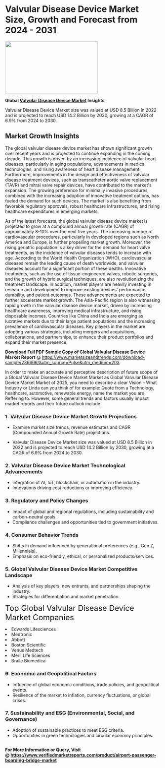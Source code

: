 <H1>Valvular Disease Device Market Size, Growth and Forecast from 2024 - 2031</H1><img class="aligncenter size-medium wp-image-584254" src="https://thirdeyenews.in/wp-content/uploads/2024/09/Global-Market-Research-300x168.jpeg" alt="" width="300" height="168" /><p><strong>Global&nbsp;<a href="https://www.marketsizeandtrends.com/download-sample/236666/&amp;utm_source=Pulse&amp;utm_medium=203">Valvular Disease Device Market</a> Insights</strong></p><p>Valvular Disease Device Market size was valued at USD 8.5 Billion in 2022 and is projected to reach USD 14.2 Billion by 2030, growing at a CAGR of 6.9% from 2024 to 2030.</p><p><h2>Market Growth Insights</h2> <p>The global valvular disease device market has shown significant growth over recent years and is projected to continue expanding in the coming decade. This growth is driven by an increasing incidence of valvular heart diseases, particularly in aging populations, advancements in medical technologies, and rising awareness of heart disease management. Furthermore, improvements in the design and effectiveness of valvular disease treatment devices, such as transcatheter aortic valve replacement (TAVR) and mitral valve repair devices, have contributed to the market's expansion. The growing preference for minimally invasive procedures, combined with the increasing adoption of innovative treatment options, has fueled the demand for such devices. The market is also benefiting from favorable regulatory approvals, robust healthcare infrastructures, and rising healthcare expenditures in emerging markets. </p> <p>As of the latest forecasts, the global valvular disease device market is projected to grow at a compound annual growth rate (CAGR) of approximately 8-10% over the next five years. The increasing number of cardiovascular procedures, particularly in developed regions such as North America and Europe, is further propelling market growth. Moreover, the rising geriatric population is a key driver for the demand for heart valve treatments, as the incidence of valvular diseases tends to increase with age. According to the World Health Organization (WHO), cardiovascular diseases remain the leading cause of death worldwide, and valvular diseases account for a significant portion of these deaths. Innovative treatments, such as the use of tissue-engineered valves, robotic surgeries, and the growth of hybrid surgical techniques, are also revolutionizing the treatment landscape. In addition, market players are heavily investing in research and development to improve existing devices' performance, durability, and patient outcomes. These advancements are expected to further accelerate market growth. The Asia-Pacific region is also witnessing rapid growth in the valvular disease device market, driven by increasing healthcare awareness, improving medical infrastructure, and rising disposable incomes. Countries like China and India are emerging as lucrative markets due to their large patient populations and the increasing prevalence of cardiovascular diseases. Key players in the market are adopting various strategies, including mergers and acquisitions, collaborations, and partnerships, to enhance their product portfolios and expand their market presence. </p><p><span class=""><strong>Download Full PDF Sample Copy of Global Valvular Disease Device Market Report</strong> @ <a href="https://www.marketsizeandtrends.com/download-sample/236666/&amp;utm_source=Pulse&amp;utm_medium=203" target="_blank">https://www.marketsizeandtrends.com/download-sample/236666/&amp;utm_source=Pulse&amp;utm_medium=203</a></span></p><p>In order to make an accurate and perceptive description of future scope of a Global&nbsp;Valvular Disease Device Market Market as Global&nbsp;Valvular Disease Device Market Market of 2025, you need to describe a clear Vision &ndash; What Industry or Linda can you think of for example: Quote from a Technology, healthcare, automotive, renewable energy, name the market you are Reffering to. However, some general trends and factors usually impact market reports and their future outlook include:</p><h3>1.&nbsp;<strong>Valvular Disease Device Market Growth Projections</strong></h3><ul><li>Examine market size trends, revenue estimates and CAGR (Compounded Annual Growth Rate) projections.</li><li><p>Valvular Disease Device Market size was valued at USD 8.5 Billion in 2022 and is projected to reach USD 14.2 Billion by 2030, growing at a CAGR of 6.9% from 2024 to 2030.</p></li></ul><h3>2.&nbsp;<strong>Valvular Disease Device Market Technological Advancements</strong></h3><ul><li>Integration of AI, IoT, blockchain, or automation in the industry.</li><li>Innovations driving cost reductions or improving efficiency.</li></ul><h3>3.&nbsp;<strong>Regulatory and Policy Changes</strong></h3><ul><li>Impact of global and regional regulations, including sustainability and carbon-neutral goals.</li><li>Compliance challenges and opportunities tied to government initiatives.</li></ul><h3>4.&nbsp;<strong>Consumer Behavior Trends</strong></h3><ul><li>Shifts in demand influenced by generational preferences (e.g., Gen Z, Millennials).</li><li>Emphasis on eco-friendly, ethical, or personalized products/services.</li></ul><h3>5.&nbsp;<strong>Global Valvular Disease Device Market Competitive Landscape</strong></h3><ul><li>Analysis of key players, new entrants, and partnerships shaping the industry.</li><li>Strategies for differentiation and market penetration.</li></ul><p data-pm-slice="1 1 []"><span style="color: inherit; font-family: inherit; font-size: 25px;">Top Global Valvular Disease Device Market Companies</span></p><div class="" data-test-id=""><p><li>Edwards Lifesciences</li><li> Medtronic</li><li> Abbott</li><li> Boston Scientific</li><li> Venus Medtech</li><li> Meril Life Sciences</li><li> Braile Biomedica</li></p></div><h3>6.&nbsp;<strong>Economic and Geopolitical Factors</strong></h3><ul><li>Influence of global economic conditions, trade policies, and geopolitical events.</li><li>Resilience of the market to inflation, currency fluctuations, or global crises.</li></ul><h3>7.&nbsp;<strong>Sustainability and ESG (Environmental, Social, and Governance)</strong></h3><ul><li>Adoption of sustainable practices to meet ESG criteria.</li><li>Opportunities in green technologies and circular economy principles.</li></ul><h2><strong style="font-size: 14px;">For More Information or Query, Visit @&nbsp;</strong><a style="background-color: #ffffff; font-size: 14px;" href="https://www.marketsizeandtrends.com/report/valvular-disease-device-market/" target="_blank">https://www.verifiedmarketreports.com/product/airport-passenger-boarding-bridge-market</a></h2>
